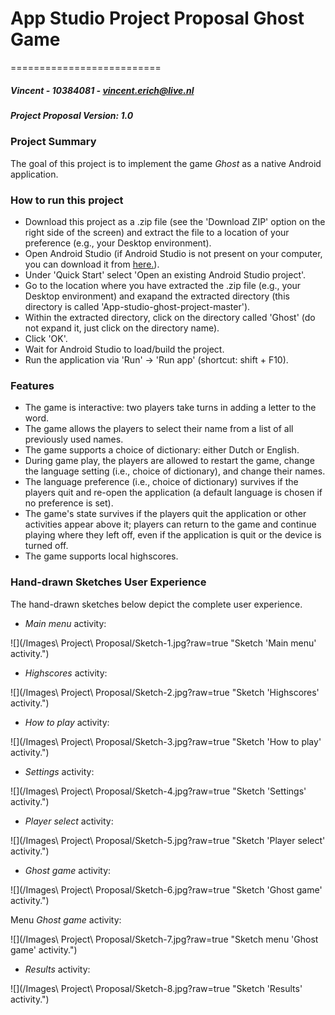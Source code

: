 # App Studio Project Proposal Ghost Game #
==========================
##### Vincent - 10384081 - <vincent.erich@live.nl> #####
##### Project Proposal Version: 1.0 #####

### Project Summary ###

The goal of this project is to implement the game <i>Ghost</i> as a native Android application.

### How to run this project ###

* Download this project as a .zip file (see the 'Download ZIP' option on the right side of the screen) and extract the file to a location of your preference (e.g., your Desktop environment).
* Open Android Studio (if Android Studio is not present on your computer, you can download it from [here.](https://developer.android.com/sdk/index.html)).
* Under 'Quick Start' select 'Open an existing Android Studio project'.
* Go to the location where you have extracted the .zip file (e.g., your Desktop environment) and exapand the extracted directory (this directory is called 'App-studio-ghost-project-master').
* Within the extracted directory, click on the directory called 'Ghost' (do not expand it, just click on the directory name).
* Click 'OK'.
* Wait for Android Studio to load/build the project.
* Run the application via 'Run' -> 'Run app' (shortcut: shift + F10).

### Features ###

* The game is interactive: two players take turns in adding a letter to the word.
* The game allows the players to select their name from a list of all previously used names.
* The game supports a choice of dictionary: either Dutch or English.
* During game play, the players are allowed to restart the game, change the language setting (i.e., choice of dictionary), and change their names.
* The language preference (i.e., choice of dictionary) survives if the players quit and re-open the application (a default language is chosen if no preference is set).
* The game's state survives if the players quit the application or other activities appear above it; players can return to the game and continue playing where they left off, even if the application is quit or the device is turned off.
* The game supports local highscores.

### Hand-drawn Sketches User Experience ###

The hand-drawn sketches below depict the complete user experience. 

* <i>Main menu</i> activity:

![](/Images\ Project\ Proposal/Sketch-1.jpg?raw=true "Sketch 'Main menu' activity.")

* <i>Highscores</i> activity:

![](/Images\ Project\ Proposal/Sketch-2.jpg?raw=true "Sketch 'Highscores' activity.")

* <i>How to play</i> activity:

![](/Images\ Project\ Proposal/Sketch-3.jpg?raw=true "Sketch 'How to play' activity.")

* <i>Settings</i> activity:

![](/Images\ Project\ Proposal/Sketch-4.jpg?raw=true "Sketch 'Settings' activity.")

* <i>Player select</i> activity:

![](/Images\ Project\ Proposal/Sketch-5.jpg?raw=true "Sketch 'Player select' activity.")

* <i>Ghost game</i> activity:

![](/Images\ Project\ Proposal/Sketch-6.jpg?raw=true "Sketch 'Ghost game' activity.")

Menu <i>Ghost game</i> activity:

![](/Images\ Project\ Proposal/Sketch-7.jpg?raw=true "Sketch menu 'Ghost game' activity.")

* <i>Results</i> activity:

![](/Images\ Project\ Proposal/Sketch-8.jpg?raw=true "Sketch 'Results' activity.")

